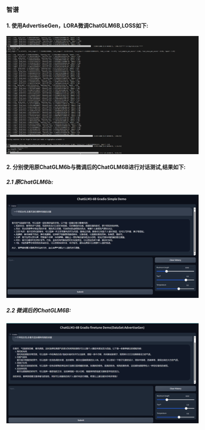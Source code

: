 ### 智谱

#### 1. 使用AdvertiseGen，LORA微调ChatGLM6B,LOSS如下:
![finetune](result/Snipaste_2024-04-06_18-18-08——zhipu.png)


#### 2. 分别使用原ChatGLM6b与微调后的ChatGLM6B进行对话测试,结果如下:

##### 2.1 原ChatGLM6b:
![原ChatGLM6b](result/Snipaste_2024-04-06_22-17-00_basic_model.png)

##### 2.2 微调后的ChatGLM6B:
![微调后的ChatGLM6B](result/Snipaste_2024-04-06_22-19-51_finetune.png)

